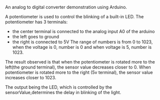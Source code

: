 An analog to digital converter demonstration using Arduino.

A potentiometer is used to control the blinking of a built-in LED. 
The potentiometer has 3 terminals:
  - the center terminal is connected to the analog input A0 of the arduino
  - the left goes to ground
  - the right is connected to 5V
The range of numbers is from 0 to 1023, when the voltage is 0, number is 0 and when voltage is 5, number is 1023.

The result observed is that when the potentiometer is rotated more to the left(the ground terminal), 
the sensor value decreases closer to 0. When potentiometer is rotated more to the right (5v terminal), the sensor value increases closer to 1023.

The output being the LED, which is controlled by the sensorValue,determines the delay in blinking of the light. 
